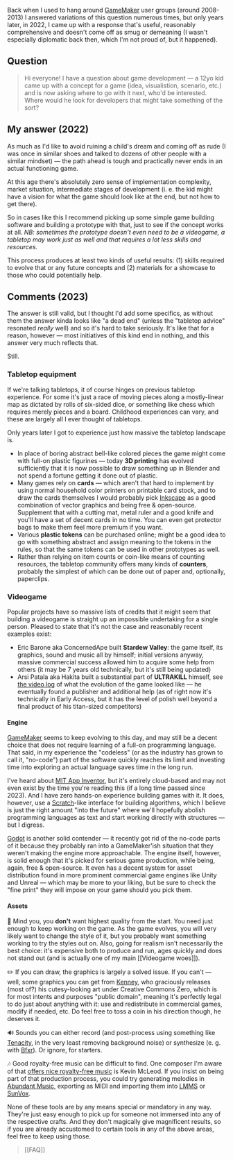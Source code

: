 ---
---

Back when I used to hang around [GameMaker](https://gamemaker.io/) user groups (around 2008-2013) I answered variations of this question numerous times, but only years later, in 2022, I came up with a response that's useful, reasonably comprehensive and doesn't come off as smug or demeaning (I wasn't especially diplomatic back then, which I'm not proud of, but it happened).

## Question

> Hi everyone! I have a question about game development — a 12yo kid came up with a concept for a game (idea, visualistion, scenario, etc.) and is now asking where to go with it next, who'd be interested. Where would he look for developers that might take something of the sort?

## My answer (2022)

As much as I'd like to avoid ruining a child's dream and coming off as rude (I was once in similar shoes and talked to dozens of other people with a similar mindset) — the path ahead is tough and practically never ends in an actual functioning game.

At this age there's absolutely zero sense of implementation complexity, market situation, intermediate stages of development (i. e. the kid might have a vision for what the game should look like at the end, but not how to get there).

So in cases like this I recommend picking up some simple game building software and building a prototype with that, just to see if the concept works at all. _NB: sometimes the prototype doesn't even need to be a videogame, a tabletop may work just as well and that requires a lot less skills and resources._

This process produces at least two kinds of useful results: (1) skills required to evolve that or any future concepts and (2) materials for a showcase to those who could potentially help.

## Comments (2023)

The answer is still valid, but I thought I'd add some specifics, as without them the answer kinda looks like "a dead end" (unless the "tabletop advice" resonated _really_ well) and so it's hard to take seriously. It's like that for a reason, however — most initiatives of this kind end in nothing, and this answer very much reflects that.

Still.

### Tabletop equipment

If we're talking tabletops, it of course hinges on previous tabletop experience. For some it's just a race of moving pieces along a mostly-linear map as dictated by rolls of six-sided dice, or something like chess which requires merely pieces and a board. Childhood experiences can vary, and these are largely all I ever thought of tabletops.

Only years later I got to experience just how massive the tabletop landscape is.

- In place of boring abstract bell-like colored pieces the game might come with full-on plastic figurines — today **3D printing** has evolved sufficiently that it is now possible to draw something up in Blender and not spend a fortune getting it done out of plastic.
- Many games rely on **cards** — which aren't that hard to implement by using normal household color printers on printable card stock, and to draw the cards themselves I would probably pick [Inkscape](https://inkscape.org/) as a good combination of vector graphics and being free & open-source. Supplement that with a cutting mat, metal ruler and a good knife and you'll have a set of decent cards in no time. You can even get protector bags to make them feel more premium if you want.
- Various **plastic tokens** can be purchased online; might be a good idea to go with something abstract and assign meaning to the tokens in the rules, so that the same tokens can be used in other prototypes as well.
- Rather than relying on item counts or coin-like means of counting resources, the tabletop community offers many kinds of **counters**, probably the simplest of which can be done out of paper and, optionally, paperclips.

### Videogame

Popular projects have so massive lists of credits that it might seem that building a videogame is straight up an impossible undertaking for a single person. Pleased to state that it's not the case and reasonably recent examples exist:

- Eric Barone aka ConcernedApe built **Stardew Valley**: the game itself, its graphics, sound and music all by himself; initial versions anyway, massive commercial success allowed him to acquire some help from others (it may be 7 years old technically, but it's still being updated)
- Arsi Patala aka Hakita built a substantial part of **ULTRAKILL** himself, see [the video log](https://www.youtube.com/playlist?list=PLFG57rtsH8Jso3qfd5eO6egyBtW3nyvir) of what the evolution of the game looked like — he eventually found a publisher and additional help (as of right now it's technically in Early Access, but it has the level of polish well beyond a final product of his titan-sized competitors)

#### Engine

[GameMaker](https://gamemaker.io/) seems to keep evolving to this day, and may still be a decent choice that does not require learning of a full-on programming language. That said, in my experience the "codeless" (or as the industry has grown to call it, "no-code") part of the software quickly reaches its limit and investing time into exploring an actual language saves time in the long run.

I've heard about [MIT App Inventor](https://appinventor.mit.edu/), but it's entirely cloud-based and may not even exist by the time you're reading this (if a long time passed since 2023). And I have zero hands-on experience building games with it. It does, however, use a [Scratch](https://scratch.mit.edu/)-like interface for building algorithms, which I believe is just the right amount "into the future" where we'll hopefully abolish programming languages as text and start working directly with structures — but I digress.

[Godot](https://godotengine.org/) is another solid contender — it recently got rid of the no-code parts of it because they probably ran into a GameMaker'ish situation that they weren't making the engine more approachable. The engine itself, however, is solid enough that it's picked for serious game production, while being, again, free & open-source. It even has a decent system for asset distribution found in more prominent commercial game engines like Unity and Unreal — which may be more to your liking, but be sure to check the "fine print" they will impose on your game should you pick them.

#### Assets

🧠 Mind you, you **don't** want highest quality from the start. You need just enough to keep working on the game. As the game evolves, you will very likely want to change the style of it, but you probably want something working to try the styles out on. Also, going for realism isn't necessarily the best choice: it's expensive both to produce and run, ages quickly and does not stand out (and is actually one of my main [[Videogame woes]]).

✏️ If you can draw, the graphics is largely a solved issue. If you can't — well, some graphics you can get from [Kenney](https://kenney.nl/), who graciously releases (most of?) his cutesy-looking art under Creative Commons Zero, which is for most intents and purposes "public domain", meaning it's perfectly legal to do just about anything with it: use and redistribute in commercial games, modify if needed, etc. Do feel free to toss a coin in his direction though, he deserves it.

🔊 Sounds you can either record (and post-process using something like [Tenacity](https://tenacityaudio.org/), in the very least removing background noise) or synthesize (e. g. with [Bfxr](https://www.bfxr.net/)). Or ignore, for starters.

🎶 Good royalty-free music can be difficult to find. One composer I'm aware of that [offers nice royalty-free music](https://incompetech.com/music/royalty-free/music.html) is Kevin McLeod. If you insist on being part of that production process, you could try generating melodies in [Abundant Music](https://pernyblom.github.io/abundant-music/), exporting as MIDI and importing them into [LMMS](https://lmms.io/) or [SunVox](https://www.warmplace.ru/soft/sunvox/).

None of these tools are by any means special or mandatory in any way. They're just easy enough to pick up for someone not immersed into any of the respective crafts. And they don't magically give magnificent results, so if you are already accustomed to certain tools in any of the above areas, feel free to keep using those.

> [[FAQ]]
